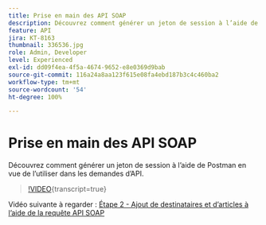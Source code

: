 ```yaml
---
title: Prise en main des API SOAP
description: Découvrez comment générer un jeton de session à l’aide de Postman pour une utilisation dans les demandes d’API.
feature: API
jira: KT-8163
thumbnail: 336536.jpg
role: Admin, Developer
level: Experienced
exl-id: dd09f4ea-4f5a-4674-9652-e8e0369d9bab
source-git-commit: 116a24a8aa123f615e08fa4ebd187b3c4c460ba2
workflow-type: tm+mt
source-wordcount: '54'
ht-degree: 100%

---
```


# Prise en main des API SOAP

Découvrez comment générer un jeton de session à l’aide de Postman en vue de l’utiliser dans les demandes d’API.

>[!VIDEO](https://video.tv.adobe.com/v/3449477?quality=12&learn=on&captions=fre_fr){transcript=true}

Vidéo suivante à regarder : [Étape 2 - Ajout de destinataires et d’articles à l’aide de la requête API SOAP](/help/tutorial-use-soap-apis/add-recipients-and-articles-using-soap-api-requests.md)
